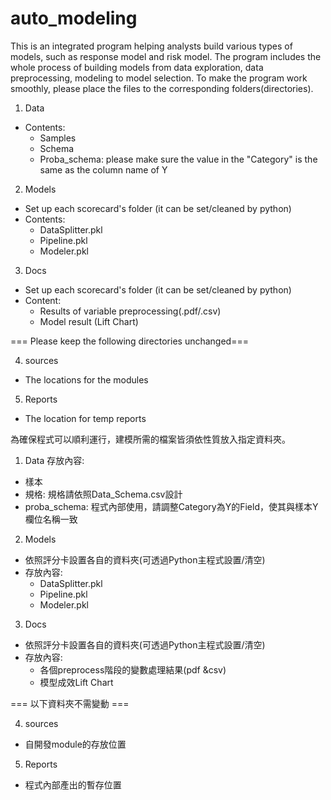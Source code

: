 # auto_modeling

This is an integrated program helping analysts build various types of models, such as response model and risk model. The program includes the whole process of building models from data exploration, data preprocessing, modeling to model selection. To make the program work smoothly, please place the files to the corresponding folders(directories).

1. Data
- Contents:
  - Samples
  - Schema
  - Proba_schema: please make sure the value in the "Category" is the same as the column name of Y

2. Models
- Set up each scorecard's folder (it can be set/cleaned by python)
- Contents:
  - DataSplitter.pkl
  - Pipeline.pkl
  - Modeler.pkl 

3. Docs
- Set up each scorecard's folder (it can be set/cleaned by python)
- Content:
  - Results of variable preprocessing(.pdf/.csv)
  - Model result (Lift Chart)

=== Please keep the following directories unchanged===

4. sources
- The locations for the modules

5. Reports
- The location for temp reports


為確保程式可以順利運行，建模所需的檔案皆須依性質放入指定資料夾。

1. Data
存放內容: 
  - 樣本
  - 規格: 規格請依照Data_Schema.csv設計
  - proba_schema: 程式內部使用，請調整Category為Y的Field，使其與樣本Y欄位名稱一致


2. Models
- 依照評分卡設置各自的資料夾(可透過Python主程式設置/清空)
- 存放內容:
  - DataSplitter.pkl
  - Pipeline.pkl
  - Modeler.pkl 

3. Docs
- 依照評分卡設置各自的資料夾(可透過Python主程式設置/清空)
- 存放內容:
  - 各個preprocess階段的變數處理結果(pdf &csv)
  - 模型成效Lift Chart


=== 以下資料夾不需變動 ===

4. sources
- 自開發module的存放位置

5. Reports
- 程式內部產出的暫存位置
